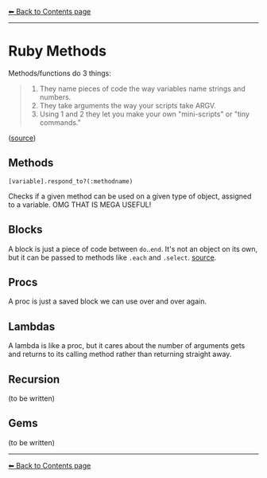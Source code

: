 [⬅︎ Back to Contents page](https://github.com/oscar-barlow/coding-notes#coding-notes)

---
# Ruby Methods

Methods/functions do 3 things:

> 1. They name pieces of code the way variables name strings and numbers.
> 2. They take arguments the way your scripts take ARGV.
> 3. Using 1 and 2 they let you make your own "mini-scripts" or "tiny commands."

([source](https://learnrubythehardway.org/book/ex18.html))

## Methods
`[variable].respond_to?(:methodname)`

Checks if a given method can be used on a given type of object, assigned to a variable. OMG THAT IS MEGA USEFUL!

## Blocks
A block is just a piece of code between `do`..`end`. It's not an object on its own, but it can be passed to methods like `.each` and `.select`. [source](https://www.codecademy.com/learn/ruby).

## Procs
A proc is just a saved block we can use over and over again.

## Lambdas
A lambda is like a proc, but it cares about the number of arguments gets and returns to its calling method rather than returning straight away.


## Recursion
(to be written)

## Gems
(to be written)

---
[⬅︎ Back to Contents page](https://github.com/oscar-barlow/coding-notes#coding-notes)
